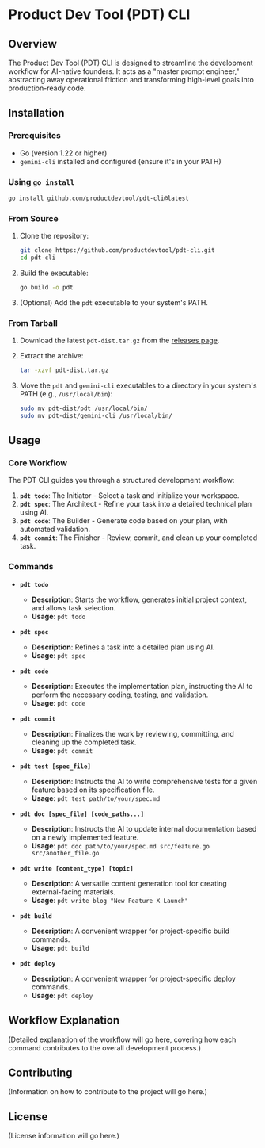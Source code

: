 # Product Dev Tool (PDT) CLI

## Overview

The Product Dev Tool (PDT) CLI is designed to streamline the development workflow for AI-native founders. It acts as a "master prompt engineer," abstracting away operational friction and transforming high-level goals into production-ready code.

## Installation

### Prerequisites

*   Go (version 1.22 or higher)
*   `gemini-cli` installed and configured (ensure it's in your PATH)

### Using `go install`

```bash
go install github.com/productdevtool/pdt-cli@latest
```

### From Source

1.  Clone the repository:

    ```bash
    git clone https://github.com/productdevtool/pdt-cli.git
    cd pdt-cli
    ```

2.  Build the executable:

    ```bash
    go build -o pdt
    ```

3.  (Optional) Add the `pdt` executable to your system's PATH.

### From Tarball

1.  Download the latest `pdt-dist.tar.gz` from the [releases page](https://github.com/productdevtool/pdt-cli/releases).

2.  Extract the archive:

    ```bash
    tar -xzvf pdt-dist.tar.gz
    ```

3.  Move the `pdt` and `gemini-cli` executables to a directory in your system's PATH (e.g., `/usr/local/bin`):

    ```bash
    sudo mv pdt-dist/pdt /usr/local/bin/
    sudo mv pdt-dist/gemini-cli /usr/local/bin/
    ```

## Usage

### Core Workflow

The PDT CLI guides you through a structured development workflow:

1.  **`pdt todo`**: The Initiator - Select a task and initialize your workspace.
2.  **`pdt spec`**: The Architect - Refine your task into a detailed technical plan using AI.
3.  **`pdt code`**: The Builder - Generate code based on your plan, with automated validation.
4.  **`pdt commit`**: The Finisher - Review, commit, and clean up your completed task.

### Commands

*   **`pdt todo`**
    *   **Description**: Starts the workflow, generates initial project context, and allows task selection.
    *   **Usage**: `pdt todo`

*   **`pdt spec`**
    *   **Description**: Refines a task into a detailed plan using AI.
    *   **Usage**: `pdt spec`

*   **`pdt code`**
    *   **Description**: Executes the implementation plan, instructing the AI to perform the necessary coding, testing, and validation.
    *   **Usage**: `pdt code`

*   **`pdt commit`**
    *   **Description**: Finalizes the work by reviewing, committing, and cleaning up the completed task.
    *   **Usage**: `pdt commit`

*   **`pdt test [spec_file]`**
    *   **Description**: Instructs the AI to write comprehensive tests for a given feature based on its specification file.
    *   **Usage**: `pdt test path/to/your/spec.md`

*   **`pdt doc [spec_file] [code_paths...]`**
    *   **Description**: Instructs the AI to update internal documentation based on a newly implemented feature.
    *   **Usage**: `pdt doc path/to/your/spec.md src/feature.go src/another_file.go`

*   **`pdt write [content_type] [topic]`**
    *   **Description**: A versatile content generation tool for creating external-facing materials.
    *   **Usage**: `pdt write blog "New Feature X Launch"`

*   **`pdt build`**
    *   **Description**: A convenient wrapper for project-specific build commands.
    *   **Usage**: `pdt build`

*   **`pdt deploy`**
    *   **Description**: A convenient wrapper for project-specific deploy commands.
    *   **Usage**: `pdt deploy`

## Workflow Explanation

(Detailed explanation of the workflow will go here, covering how each command contributes to the overall development process.)

## Contributing

(Information on how to contribute to the project will go here.)

## License

(License information will go here.)
